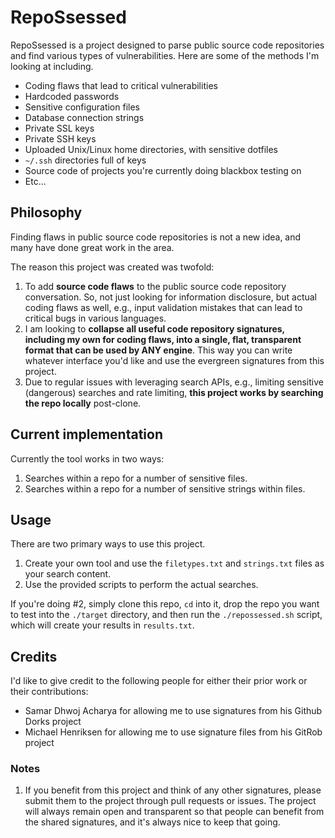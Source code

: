 # RepoSsessed

RepoSsessed is a project designed to parse public source code repositories and find various types of vulnerabilities. Here are some of the methods I'm looking at including.

- Coding flaws that lead to critical vulnerabilities
- Hardcoded passwords
- Sensitive configuration files
- Database connection strings
- Private SSL keys
- Private SSH keys
- Uploaded Unix/Linux home directories, with sensitive dotfiles
- <code>~/.ssh</code> directories full of keys
- Source code of projects you're currently doing blackbox testing on
- Etc...

## Philosophy

Finding flaws in public source code repositories is not a new idea, and many have done great work in the area.

The reason this project was created was twofold:

1. To add **source code flaws** to the public source code repository conversation. So, not just looking for information disclosure, but actual coding flaws as well, e.g., input validation mistakes that can lead to critical bugs in various languages. 
2. I am looking to **collapse all useful code repository signatures, including my own for coding flaws, into a single, flat, transparent format that can be used by ANY engine**. This way you can write whatever interface you'd like and use the evergreen signatures from this project.
3. Due to regular issues with leveraging search APIs, e.g., limiting sensitive (dangerous) searches and rate limiting, **this project works by searching the repo locally** post-clone.

## Current implementation

Currently the tool works in two ways:

1. Searches within a repo for a number of sensitive files.
2. Searches within a repo for a number of sensitive strings within files.

## Usage

There are two primary ways to use this project.

1. Create your own tool and use the <code>filetypes.txt</code> and <code>strings.txt</code> files as your search content.
2. Use the provided scripts to perform the actual searches.

If you're doing #2, simply clone this repo, <code>cd</code> into it, drop the repo you want to test into the <code>./target</code> directory, and then run the <code>./repossessed.sh</code> script, which will create your results in <code>results.txt</code>.

## Credits

I'd like to give credit to the following people for either their prior work or their contributions:

- Samar Dhwoj Acharya for allowing me to use signatures from his Github Dorks project
- Michael Henriksen for allowing me to use signature files from his GitRob project

### Notes

1. If you benefit from this project and think of any other signatures, please submit them to the project through pull requests or issues. The project will always remain open and transparent so that people can benefit from the shared signatures, and it's always nice to keep that going.
